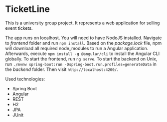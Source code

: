 # TicketLine

This is a university group project. It represents a web application for selling 
event tickets.

The app runs on localhost. You will need to have NodeJS installed. 
Navigate to *frontend* folder and run `npm install`. Based on the *package.lock* 
file, npm will download all required node_modules to run a Angular application. 
Afterwards, execute `npm install -g @angular/cli` to install the Angular CLI 
globally. To start the frontend, run `ng serve`. To start the backend on Unix, 
run `./mvnw spring-boot:run -Dspring-boot.run.profiles=generateData` in the 
*backend* folder. Then visit `http://localhost:4200/`.

Used technologies:
- Spring Boot
- Angular
- REST
- H2
- JPA
- JUnit
